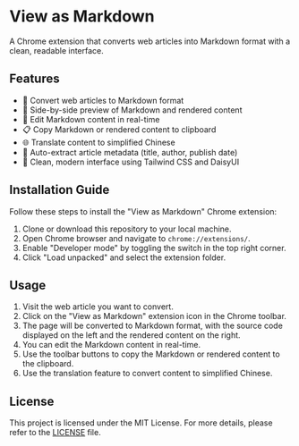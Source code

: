 # View as Markdown

A Chrome extension that converts web articles into Markdown format with a clean, readable interface.

## Features

- 🔄 Convert web articles to Markdown format
- 👀 Side-by-side preview of Markdown and rendered content
- 📝 Edit Markdown content in real-time
- 📋 Copy Markdown or rendered content to clipboard
- 🌐 Translate content to simplified Chinese
- 📑 Auto-extract article metadata (title, author, publish date)
- 🎨 Clean, modern interface using Tailwind CSS and DaisyUI

## Installation Guide

Follow these steps to install the "View as Markdown" Chrome extension:

1. Clone or download this repository to your local machine.
2. Open Chrome browser and navigate to `chrome://extensions/`.
3. Enable "Developer mode" by toggling the switch in the top right corner.
4. Click "Load unpacked" and select the extension folder.

## Usage

1. Visit the web article you want to convert.
2. Click on the "View as Markdown" extension icon in the Chrome toolbar.
3. The page will be converted to Markdown format, with the source code displayed on the left and the rendered content on the right.
4. You can edit the Markdown content in real-time.
5. Use the toolbar buttons to copy the Markdown or rendered content to the clipboard.
6. Use the translation feature to convert content to simplified Chinese.

## License

This project is licensed under the MIT License. For more details, please refer to the [LICENSE](LICENSE) file.
